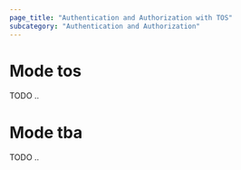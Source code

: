 ```yaml
---
page_title: "Authentication and Authorization with TOS"
subcategory: "Authentication and Authorization"
---
```


# Mode tos

TODO ..


# Mode tba

TODO ..